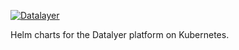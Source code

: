 [![Datalayer](http://datalayer.io/img/logo-datalayer-horizontal.png)](http://datalayer.io)

Helm charts for the Datalyer platform on Kubernetes.
